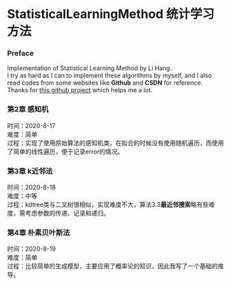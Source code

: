 # StatisticalLearningMethod 统计学习方法
### Preface
Implementation of Statistical Learning Method by Li Hang.</br>
I try as hard as I can to implement these algorithms by myself, and I also read codes from some websites like **Github** and **CSDN** for reference. Thanks for [this github project](https://github.com/Dod-o/Statistical-Learning-Method_Code) which helps me a lot.

### 第2章 感知机 
时间：2020-8-17</br>
难度：简单</br>
过程：实现了使用原始算法的感知机类，在拟合的时候没有使用随机遍历，而使用了简单的线性遍历，便于记录error的情况。

### 第3章 k近邻法
时间：2020-8-18</br>
难度：中等</br>
过程：kdtree类与二叉树很相似，实现难度不大，算法3.3**最近邻搜索**略有些难度，需考虑参数的传递、记录和递归。

### 第4章 朴素贝叶斯法
时间：2020-8-19</br>
难度：简单</br>
过程：比较简单的生成模型，主要应用了概率论的知识，因此我写了一个基础的推导。
